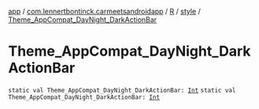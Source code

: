 [app](../../../index.md) / [com.lennertbontinck.carmeetsandroidapp](../../index.md) / [R](../index.md) / [style](index.md) / [Theme_AppCompat_DayNight_DarkActionBar](./-theme_-app-compat_-day-night_-dark-action-bar.md)

# Theme_AppCompat_DayNight_DarkActionBar

`static val Theme_AppCompat_DayNight_DarkActionBar: `[`Int`](https://kotlinlang.org/api/latest/jvm/stdlib/kotlin/-int/index.html)
`static val Theme_AppCompat_DayNight_DarkActionBar: `[`Int`](https://kotlinlang.org/api/latest/jvm/stdlib/kotlin/-int/index.html)